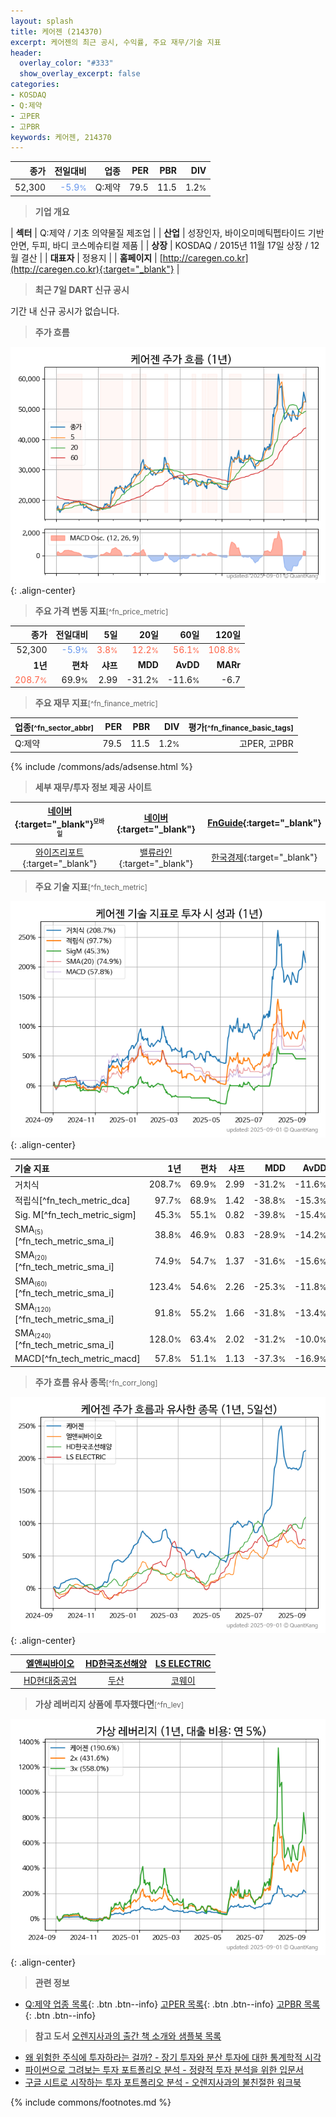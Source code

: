 ```yaml
---
layout: splash
title: 케어젠 (214370)
excerpt: 케어젠의 최근 공시, 수익률, 주요 재무/기술 지표
header:
  overlay_color: "#333"
  show_overlay_excerpt: false
categories:
- KOSDAQ
- Q:제약
- 고PER
- 고PBR
keywords: 케어젠, 214370
---
```


| **종가** | **전일대비** | **업종** | **PER** | **PBR** | **DIV** |
| -------: | -----------: | -------: | ------: | ------: | ------: |
| 52,300 | <span style="color: cornflowerblue">-5.9<small>%</small></span> | Q:제약 | 79.5 | 11.5 | 1.2<small>%</small> |

<!-- more -->


> **기업 개요**<a id="company"></a>

| <span style="white-space:nowrap;">**섹터**</span> | Q:제약 / 기초 의약물질 제조업 |
| <span style="white-space:nowrap;">**산업**</span> | 성장인자, 바이오미메틱펩타이드 기반 안면, 두피, 바디 코스메슈티컬 제품 |
| <span style="white-space:nowrap;">**상장**</span> | KOSDAQ / 2015년 11월 17일 상장 / 12월 결산 |
| <span style="white-space:nowrap;">**대표자**</span> | 정용지 |
| <span style="white-space:nowrap;">**홈페이지**</span> | [http://caregen.co.kr](http://caregen.co.kr){:target="_blank"} |


> **최근 7일 DART 신규 공시**<a id="dart"></a>

기간 내 신규 공시가 없습니다.


> **주가 흐름**<a id="price"></a>

![214370](/stock/images/214370.png){: .align-center}


> **주요 가격 변동 지표**<small>[^fn_price_metric]</small>

| **종가** | **전일대비** | **5일** | **20일** | **60일** | **120일** |
| -------: | -----------: | ------: | -------: | -------: | --------: |
| 52,300 | <span style="color: cornflowerblue">-5.9<small>%</small></span> | <span style="color: tomato">3.8<small>%</small></span> | <span style="color: tomato">12.2<small>%</small></span> | <span style="color: tomato">56.1<small>%</small></span> | <span style="color: tomato">108.8<small>%</small></span> |
| **1년** | **편차** | **샤프** | **MDD** | **AvDD** | **MARr** |
| <span style="color: tomato">208.7<small>%</small></span> | 69.9<small>%</small> | 2.99 | -31.2<small>%</small> | -11.6<small>%</small> | -6.7 |


> **주요 재무 지표**<small>[^fn_finance_metric]</small>

| **업종**<small>[^fn_sector_abbr]</small> | **PER** | **PBR** | **DIV** | **평가**<small>[^fn_finance_basic_tags]</small> |
| :--------------------------------------- | ------: | ------: | ------: | ----------------------------------------------: |
| Q:제약 | 79.5 | 11.5 | 1.2<small>%</small> | 고PER, 고PBR |



{% include /commons/ads/adsense.html %}

> **세부 재무/투자 정보 제공 사이트**

| [네이버](https://m.stock.naver.com/domestic/stock/214370/finance/summary){:target="_blank"}<sup><small>모바일</small></sup> | [네이버](https://finance.naver.com/item/coinfo.naver?code=214370){:target="_blank"} | [FnGuide](https://comp.fnguide.com/SVO2/ASP/SVD_Invest.asp?gicode=A214370&MenuYn=Y){:target="_blank"} |
| :---: | :---: | :---: |
| [와이즈리포트](https://comp.wisereport.co.kr/company/c1040001.aspx?cmp_cd=214370){:target="_blank"} | [밸류라인](https://www.valueline.co.kr/finance/summary/214370){:target="_blank"} | [한국경제](https://markets.hankyung.com/stock/214370/financial-summary){:target="_blank"} |


> **주요 기술 지표**<small>[^fn_tech_metric]</small>


![214370](/stock/images/214370_tech.png){: .align-center}

| **기술 지표** | **1년** | **편차** | **샤프** | **MDD** | **AvDD** |
| :------------ | ------: | -----------: | -------: | ------: | -------: |
| 거치식 | 208.7<small>%</small> | 69.9<small>%</small> | 2.99 | -31.2<small>%</small> | -11.6<small>%</small> |
| 적립식[^fn_tech_metric_dca] | 97.7<small>%</small> | 68.9<small>%</small> | 1.42 | -38.8<small>%</small> | -15.3<small>%</small> |
| Sig. M[^fn_tech_metric_sigm] | 45.3<small>%</small> | 55.1<small>%</small> | 0.82 | -39.8<small>%</small> | -15.4<small>%</small> |
| SMA<small><sub>(5)</sub></small>[^fn_tech_metric_sma_i] | 38.8<small>%</small> | 46.9<small>%</small> | 0.83 | -28.9<small>%</small> | -14.2<small>%</small> |
| SMA<small><sub>(20)</sub></small>[^fn_tech_metric_sma_i] | 74.9<small>%</small> | 54.7<small>%</small> | 1.37 | -31.6<small>%</small> | -15.6<small>%</small> |
| SMA<small><sub>(60)</sub></small>[^fn_tech_metric_sma_i] | 123.4<small>%</small> | 54.6<small>%</small> | 2.26 | -25.3<small>%</small> | -11.8<small>%</small> |
| SMA<small><sub>(120)</sub></small>[^fn_tech_metric_sma_i] | 91.8<small>%</small> | 55.2<small>%</small> | 1.66 | -31.8<small>%</small> | -13.4<small>%</small> |
| SMA<small><sub>(240)</sub></small>[^fn_tech_metric_sma_i] | 128.0<small>%</small> | 63.4<small>%</small> | 2.02 | -31.2<small>%</small> | -10.0<small>%</small> |
| MACD[^fn_tech_metric_macd] | 57.8<small>%</small> | 51.1<small>%</small> | 1.13 | -37.3<small>%</small> | -16.9<small>%</small> |


> **주가 흐름 유사 종목**<a id="corr"></a><small>[^fn_corr_long]</small>

![214370](/stock/images/214370_corr.png){: .align-center}

|       | [엘앤씨바이오](/290650/) | [HD한국조선해양](/009540/) | [LS ELECTRIC](/010120/) |
| :---: | :------------------------------------: | :------------------------------------: | :------------------------------------: |
|       | [HD현대중공업](/329180/) | [두산](/000150/) | [코웨이](/021240/) |


> **가상 레버리지 상품에 투자했다면**<a id="2x"></a><small>[^fn_lev]</small>

![214370](/stock/images/214370_2x.png){: .align-center}


> **관련 정보**

- [Q:제약 업종 목록](/stats/sector/kosdaq_업종_제약_종목/){: .btn .btn--info} [고PER 목록](/fn/fn_high_per/){: .btn .btn--info} [고PBR 목록](/fn/fn_high_pbr/){: .btn .btn--info}

> **참고 도서** [오렌지사과의 출간 책 소개와 샘플북 목록](https://kongdori.tistory.com/691)

- [왜 위험한 주식에 투자하라는 걸까? - 장기 투자와 분산 투자에 대한 통계학적 시각](https://kongdori.tistory.com/421)
- [파이썬으로 그려보는 투자 포트폴리오 분석  - 정량적 투자 분석을 위한 입문서](https://kongdori.tistory.com/643)
- [구글 시트로 시작하는 투자 포트폴리오 분석 - 오렌지사과의 불친절한 워크북](https://kongdori.tistory.com/449)


{% include commons/footnotes.md %}